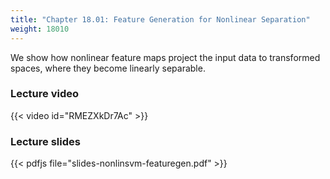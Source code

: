 ```yaml
---
title: "Chapter 18.01: Feature Generation for Nonlinear Separation"
weight: 18010
---
```

We show how nonlinear feature maps project the input data to transformed spaces, where they become linearly separable.

<!--more-->

### Lecture video

{{< video id="RMEZXkDr7Ac" >}}

### Lecture slides

{{< pdfjs file="slides-nonlinsvm-featuregen.pdf" >}}
